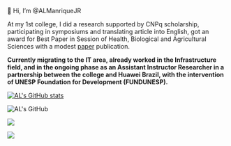 👋 Hi, I’m @ALManriqueJR

At my 1st college, I did a research supported by CNPq scholarship, participating in symposiums and translating article into English, got an award for Best Paper in Session of Health, Biological and Agricultural Sciences with a modest [paper](http://bt.fatecsp.br/media/bulletins/bt48v2.pdf) publication.

**Currently migrating to the IT area, already worked in the Infrastructure field, and in the ongoing phase as an Assistant Instructor Researcher in a partnership between the college and Huawei Brazil, with the intervention of UNESP Foundation for Development (FUNDUNESP).**


[![AL's GitHub stats](https://github-readme-stats.vercel.app/api?username=ALManriqueJR)](https://github.com/ALManriqueJR/github-readme-stats)


![AL's GitHub](https://readme-typing-svg.demolab.com?font=Montserrat&pause=5000&color=B6DCF7&random=false&width=435&lines=Contact+Me++%3E%3E%3E%3E+)

<a href="linkedin.com/in/al-manrique-jr/" rel="nofollow"><img src="https://camo.githubusercontent.com/1fb28218088b45b065a7445cafa9d5f027a657f17cb4f8b3a9472b1f59952949/68747470733a2f2f696d672e736869656c64732e696f2f62616467652f2d4c696e6b6564496e2d2532333030373742353f7374796c653d666f722d7468652d6261646765266c6f676f3d6c696e6b6564696e266c6f676f436f6c6f723d7768697465" data-canonical-src="https://img.shields.io/badge/-LinkedIn-%230077B5?style=for-the-badge&amp;logo=linkedin&amp;logoColor=white" style="max-width: 100%;"></a>

  <a href="https://stackoverflow.com/users/18320272/almanriquejr" rel="nofollow"><img src="https://camo.githubusercontent.com/0ef897a4df76c23a48d1c1965b131b5795b8a0d32ff305ef79c107c2d6bc8ce6/68747470733a2f2f696d672e736869656c64732e696f2f62616467652f537461636b5f4f766572666c6f772d4645374131363f7374796c653d666f722d7468652d6261646765266c6f676f3d737461636b2d6f766572666c6f77266c6f676f436f6c6f723d7768697465" data-canonical-src="https://img.shields.io/badge/Stack_Overflow-FE7A16?style=for-the-badge&amp;logo=stack-overflow&amp;logoColor=white" style="max-width: 100%;"></a> 
